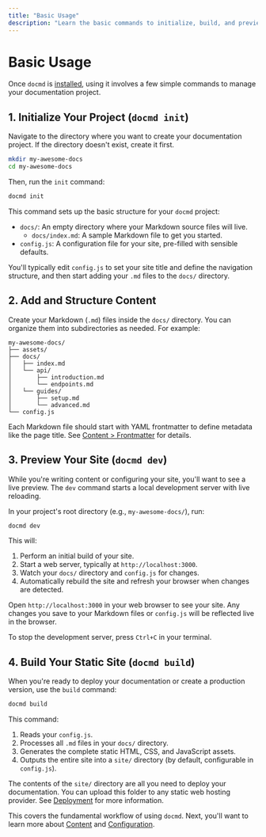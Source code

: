 ```yaml
---
title: "Basic Usage"
description: "Learn the basic commands to initialize, build, and preview your docmd site."
---
```


# Basic Usage

Once `docmd` is [installed](/getting-started/installation/), using it involves a few simple commands to manage your documentation project.

## 1. Initialize Your Project (`docmd init`)

Navigate to the directory where you want to create your documentation project. If the directory doesn't exist, create it first.

```bash
mkdir my-awesome-docs
cd my-awesome-docs
```

Then, run the `init` command:

```bash
docmd init
```

This command sets up the basic structure for your `docmd` project:

*   `docs/`: An empty directory where your Markdown source files will live.
    *   `docs/index.md`: A sample Markdown file to get you started.
*   `config.js`: A configuration file for your site, pre-filled with sensible defaults.

You'll typically edit `config.js` to set your site title and define the navigation structure, and then start adding your `.md` files to the `docs/` directory.

## 2. Add and Structure Content

Create your Markdown (`.md`) files inside the `docs/` directory. You can organize them into subdirectories as needed. For example:

```
my-awesome-docs/
├── assets/
├── docs/
│   ├── index.md
│   └── api/
│       ├── introduction.md
│       └── endpoints.md
│   └── guides/
│       ├── setup.md
│       └── advanced.md
└── config.js
```

Each Markdown file should start with YAML frontmatter to define metadata like the page title. See [Content > Frontmatter](/content/frontmatter/) for details.

## 3. Preview Your Site (`docmd dev`)

While you're writing content or configuring your site, you'll want to see a live preview. The `dev` command starts a local development server with live reloading.

In your project's root directory (e.g., `my-awesome-docs/`), run:

```bash
docmd dev
```

This will:
1.  Perform an initial build of your site.
2.  Start a web server, typically at `http://localhost:3000`.
3.  Watch your `docs/` directory and `config.js` for changes.
4.  Automatically rebuild the site and refresh your browser when changes are detected.

Open `http://localhost:3000` in your web browser to see your site. Any changes you save to your Markdown files or `config.js` will be reflected live in the browser.

To stop the development server, press `Ctrl+C` in your terminal.

## 4. Build Your Static Site (`docmd build`)

When you're ready to deploy your documentation or create a production version, use the `build` command:

```bash
docmd build
```

This command:
1.  Reads your `config.js`.
2.  Processes all `.md` files in your `docs/` directory.
3.  Generates the complete static HTML, CSS, and JavaScript assets.
4.  Outputs the entire site into a `site/` directory (by default, configurable in `config.js`).

The contents of the `site/` directory are all you need to deploy your documentation. You can upload this folder to any static web hosting provider. See [Deployment](/deployment/) for more information.

This covers the fundamental workflow of using `docmd`. Next, you'll want to learn more about [Content](/content/) and [Configuration](/configuration/).